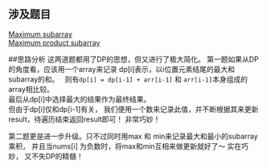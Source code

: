 ## 涉及题目
[Maximum subarray](https://leetcode.com/problems/maximum-subarray/#/description)  
[Maximum product subarray](https://leetcode.com/problems/maximum-product-subarray/#/description)

##思路分析
这两道题都用了DP的思想，但又进行了极大简化。 第一题如果从DP的角度看，应该用一个array来记录 dp[i]表示，以i位置元素结尾的最大和subarray的和。  
则有`dp[i] = dp[i-1] + arr[i-1]` 和 `arr[i-1]`本身组成的array相比较。  
最后从dp[i]中选择最大的结果作为最终结果。  
但由于dp[i]仅和dp[i-1]有关， 我们便用一个数来记录此值，并不断根据其来更新result，待遍历结束返回result即可！ 非常巧妙！

第二题更是进一步升级。只不过同时用max 和 min来记录最大和最小的subarray乘积， 并且当nums[i] 为负数时，将max和min互相来做更新就好了～ 实在巧妙，
又不失DP的精髓！
